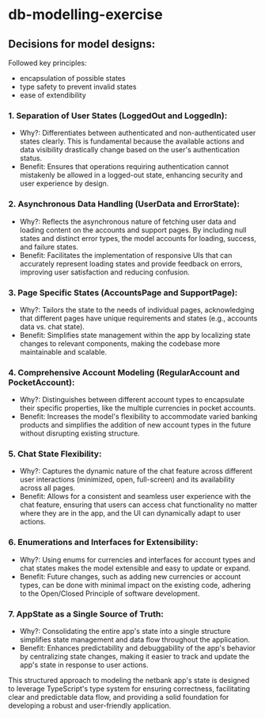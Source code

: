 # db-modelling-exercise

## Decisions for model designs:

Followed key principles: 
+ encapsulation of possible states 
+ type safety to prevent invalid states
+ ease of extendibility

### 1. Separation of User States (LoggedOut and LoggedIn):
+ Why?: Differentiates between authenticated and non-authenticated user states clearly. This is fundamental because the available actions and data visibility drastically change based on the user's authentication status.
+ Benefit: Ensures that operations requiring authentication cannot mistakenly be allowed in a logged-out state, enhancing security and user experience by design.

### 2. Asynchronous Data Handling (UserData and ErrorState):
+ Why?: Reflects the asynchronous nature of fetching user data and loading content on the accounts and support pages. By including null states and distinct error types, the model accounts for loading, success, and failure states.
+ Benefit: Facilitates the implementation of responsive UIs that can accurately represent loading states and provide feedback on errors, improving user satisfaction and reducing confusion.

### 3. Page Specific States (AccountsPage and SupportPage):
+ Why?: Tailors the state to the needs of individual pages, acknowledging that different pages have unique requirements and states (e.g., accounts data vs. chat state).
+ Benefit: Simplifies state management within the app by localizing state changes to relevant components, making the codebase more maintainable and scalable.

### 4. Comprehensive Account Modeling (RegularAccount and PocketAccount):
+ Why?: Distinguishes between different account types to encapsulate their specific properties, like the multiple currencies in pocket accounts.
+ Benefit: Increases the model's flexibility to accommodate varied banking products and simplifies the addition of new account types in the future without disrupting existing structure.

### 5. Chat State Flexibility:
+ Why?: Captures the dynamic nature of the chat feature across different user interactions (minimized, open, full-screen) and its availability across all pages.
+ Benefit: Allows for a consistent and seamless user experience with the chat feature, ensuring that users can access chat functionality no matter where they are in the app, and the UI can dynamically adapt to user actions.

### 6. Enumerations and Interfaces for Extensibility:
+ Why?: Using enums for currencies and interfaces for account types and chat states makes the model extensible and easy to update or expand.
+ Benefit: Future changes, such as adding new currencies or account types, can be done with minimal impact on the existing code, adhering to the Open/Closed Principle of software development.

### 7. AppState as a Single Source of Truth:
+ Why?: Consolidating the entire app's state into a single structure simplifies state management and data flow throughout the application.
+ Benefit: Enhances predictability and debuggability of the app's behavior by centralizing state changes, making it easier to track and update the app's state in response to user actions.

This structured approach to modeling the netbank app's state is designed to leverage TypeScript's type system for ensuring correctness, facilitating clear and predictable data flow, and providing a solid foundation for developing a robust and user-friendly application.